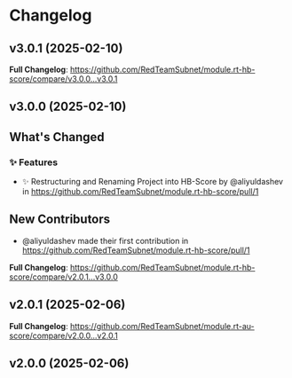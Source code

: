 # Changelog

## v3.0.1 (2025-02-10)

<!-- Release notes generated using configuration in .github/release.yml at v3.0.1 -->



**Full Changelog**: https://github.com/RedTeamSubnet/module.rt-hb-score/compare/v3.0.0...v3.0.1

## v3.0.0 (2025-02-10)

<!-- Release notes generated using configuration in .github/release.yml at v3.0.0 -->

## What's Changed
### ✨ Features
* ✨ Restructuring and Renaming Project into HB-Score by @aliyuldashev in https://github.com/RedTeamSubnet/module.rt-hb-score/pull/1

## New Contributors
* @aliyuldashev made their first contribution in https://github.com/RedTeamSubnet/module.rt-hb-score/pull/1

**Full Changelog**: https://github.com/RedTeamSubnet/module.rt-hb-score/compare/v2.0.1...v3.0.0

## v2.0.1 (2025-02-06)

<!-- Release notes generated using configuration in .github/release.yml at v2.0.1 -->



**Full Changelog**: https://github.com/RedTeamSubnet/module.rt-au-score/compare/v2.0.0...v2.0.1

## v2.0.0 (2025-02-06)

<!-- Release notes generated using configuration in .github/release.yml at v2.0.0 -->
